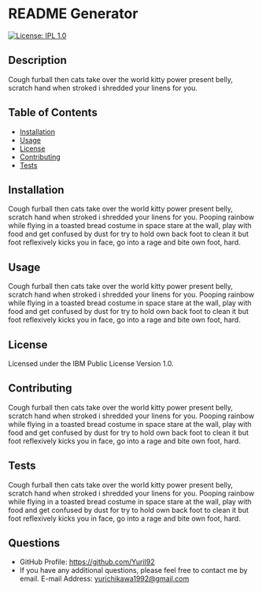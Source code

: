 
  # README Generator
  [![License: IPL 1.0](https://img.shields.io/badge/License-IPL_1.0-blue.svg)](https://opensource.org/licenses/IPL-1.0)

  ## Description
  Cough furball then cats take over the world kitty power present belly, scratch hand when stroked i shredded your linens for you.

  ## Table of Contents
  - [Installation](#installation)
  - [Usage](#usage)
  - [License](#license)
  - [Contributing](#contributing)
  - [Tests](#tests)

  ## Installation
  Cough furball then cats take over the world kitty power present belly, scratch hand when stroked i shredded your linens for you. Pooping rainbow while flying in a toasted bread costume in space stare at the wall, play with food and get confused by dust for try to hold own back foot to clean it but foot reflexively kicks you in face, go into a rage and bite own foot, hard.

  ## Usage
  Cough furball then cats take over the world kitty power present belly, scratch hand when stroked i shredded your linens for you. Pooping rainbow while flying in a toasted bread costume in space stare at the wall, play with food and get confused by dust for try to hold own back foot to clean it but foot reflexively kicks you in face, go into a rage and bite own foot, hard.
  
  ## License
  Licensed under the IBM Public License Version 1.0.
  
  ## Contributing
  Cough furball then cats take over the world kitty power present belly, scratch hand when stroked i shredded your linens for you. Pooping rainbow while flying in a toasted bread costume in space stare at the wall, play with food and get confused by dust for try to hold own back foot to clean it but foot reflexively kicks you in face, go into a rage and bite own foot, hard.

  ## Tests
  Cough furball then cats take over the world kitty power present belly, scratch hand when stroked i shredded your linens for you. Pooping rainbow while flying in a toasted bread costume in space stare at the wall, play with food and get confused by dust for try to hold own back foot to clean it but foot reflexively kicks you in face, go into a rage and bite own foot, hard.
  
  ## Questions
  - GitHub Profile: https://github.com/YuriI92
  - If you have any additional questions, please feel free to contact me by email.
    E-mail Address: <yurichikawa1992@gmail.com>
